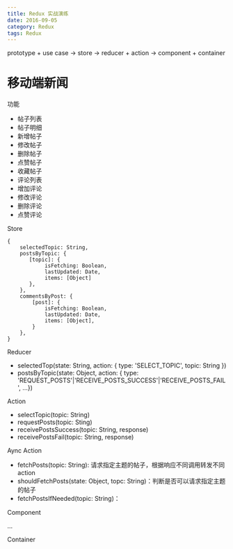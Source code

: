 ```yaml
---
title: Redux 实战演练
date: 2016-09-05
category: Redux
tags: Redux
---
```


prototype + use case -> store -> reducer + action -> component + container

# 移动端新闻
功能

- 帖子列表
- 帖子明细
- 新增帖子
- 修改帖子
- 删除帖子
- 点赞帖子
- 收藏帖子
- 评论列表
- 增加评论
- 修改评论
- 删除评论
- 点赞评论

Store

```
{
    selectedTopic: String,
    postsByTopic: {
       [topic]: {
            isFetching: Boolean,
            lastUpdated: Date,
            items: [Object]
       },
    },
    commentsByPost: {
        [post]: {
            isFetching: Boolean,
            lastUpdated: Date,
            items: [Object],
        }
    },
}
```

Reducer

- selectedTop(state: String, action: { type: 'SELECT_TOPIC', topic: String })
- postsByTopic(state: Object, action: { type: 'REQUEST_POSTS'|'RECEIVE_POSTS_SUCCESS'|'RECEIVE_POSTS_FAIL', ...})

Action

- selectTopic(topic: String)
- requestPosts(topic: Sting)
- receivePostsSuccess(topic: String, response)
- receivePostsFail(topic: String, response)

Aync Action

- fetchPosts(topic: String): 请求指定主题的帖子，根据响应不同调用转发不同 action
- shouldFetchPosts(state: Object, topc: String)：判断是否可以请求指定主题的帖子
- fetchPostsIfNeeded(topic: String)：

Component

...

Container
